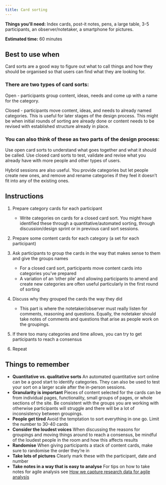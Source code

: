 ```yaml
---
title: Card sorting
---
```

**Things you'll need:** Index cards, post-it notes, pens, a large table, 3-5
participants, an observer/notetaker, a smartphone for pictures.

**Estimated time:** 60 minutes

## Best to use when

Card sorts are a good way to figure out what to call things and how they should
be organised so that users can find what they are looking for.

### There are two types of card sorts:

Open - participants group content, ideas, needs and come up with a name for the
category.

Closed - participants move content, ideas, and needs to already named
categories. This is useful for later stages of the design process. This might be
when initial rounds of sorting are already done or content needs to be revised
with established structure already in place.

### You can also think of these as two parts of the design process:

Use open card sorts to understand what goes together and what it should be called.
Use closed card sorts to test, validate and revise what you already have with more
people and other types of users.

Hybrid sessions are also useful. You provide categories but let people create
new ones, and remove and rename categories if they feel it doesn’t fit into any
of the existing ones.

## Instructions

1. Prepare category cards for each participant

   * Write categories on cards for a closed card sort. You might have identified
     these through a quantitative/automated sorting, through discussion/design
     sprint or in previous card sort sessions.
2. Prepare some content cards for each category (a set for each participant)
3. Ask participants to group the cards in the way that makes sense to them and
   give the groups names

   * For a closed card sort, participants move content cards into categories you’ve
     prepared
   * A variation of an ‘other pile’ and allowing participants to amend and create
     new categories are often useful particularly in the first round of sorting
4. Discuss why they grouped the cards the way they did

   * This part is where the notetaker/observer must really listen for comments,
     reasoning and questions. Equally, the notetaker should take notes of
     comments and questions that arise as people work on the groupings.
5. If there too many categories and time allows, you can try to get participants
   to reach a consensus
6. Repeat

## Things to remember

* **Quantitative vs. qualitative sorts** An automated quantitative sort online
  can be a good start to identify categories. They can also be used to test your
  sort on a larger scale after the in-person sessions.
* **Granularity is important** Pieces of content selected for the cards can be
  from individual pages, functionality, small groups of pages, or whole sections
  of the site. Be consistent with the groups you are working with otherwise
  participants will struggle and there will be a lot of inconsistency between
  groupings.
* **People get tired** Avoid the temptation to sort everything in one go. Limit
  the number to 30-40 cards
* **Consider the loudest voices** When discussing the reasons for groupings and
  moving things around to reach a consensus, be mindful of the loudest people in
  the room and how this affects results
* **Randomise** When giving participants a stack of content cards, make sure to
  randomise the order they’re in
* **Take lots of pictures** Clearly mark these with the participant, date and
  number
* **Take notes in a way that is easy to analyse** For tips on how to take notes
  for agile analysis see
  [How we capture research data for agile analysis](https://www.dxw.com/2016/12/how-we-capture-research-data-for-agile-analysis)